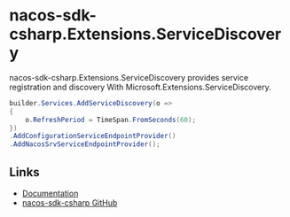 # nacos-sdk-csharp.Extensions.ServiceDiscovery

nacos-sdk-csharp.Extensions.ServiceDiscovery provides service registration and discovery With Microsoft.Extensions.ServiceDiscovery.

```csharp
builder.Services.AddServiceDiscovery(o =>
{
    o.RefreshPeriod = TimeSpan.FromSeconds(60);
})
.AddConfigurationServiceEndpointProvider()
.AddNacosSrvServiceEndpointProvider();
```

## Links

* [Documentation](https://nacos-sdk-csharp.readthedocs.io/en/latest/)
* [nacos-sdk-csharp GitHub](https://github.com/nacos-group/nacos-sdk-csharp)